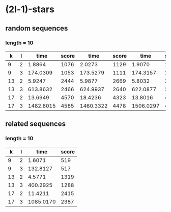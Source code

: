 # (2l-1)-stars

## random sequences
### length = 10
| k   | l   | time      | score | time       | score | time      | score |
|-----|-----|-----------|-------|------------|-------|-----------|-------|
| 9   | 2   | 1.8864    | 1076  | 2.0273     | 1129  | 1.9070    | 1061  |
| 9   | 3   | 174.0309  | 1053  | 173.5279   | 1111  | 174.3157  | 1059  |
| 13  | 2   | 5.9247    | 2444  | 5.9877     | 2669  | 5.8032    | 2419  |
| 13  | 3   | 613.8632  | 2466  | 624.9937   | 2640  | 622.0877  | 2399  |
| 17  | 2   | 13.6949   | 4570  | 18.4236    | 4323  | 13.8016   | 4446  |
| 17  | 3   | 1482.8015 | 4585  | 1460.3322  | 4478  | 1506.0297 | 4350  |


## related sequences
### length = 10
| k   | l   | time      | score |
|-----|-----|-----------|-------|
| 9   | 2   | 1.6071    | 519   | 
| 9   | 3   | 132.8127  | 517   | 
| 13  | 2   | 4.5771    | 1319  | 
| 13  | 3   | 400.2925  | 1288  | 
| 17  | 2   | 11.4211   | 2415  | 
| 17  | 3   | 1085.0170 | 2387  | 
